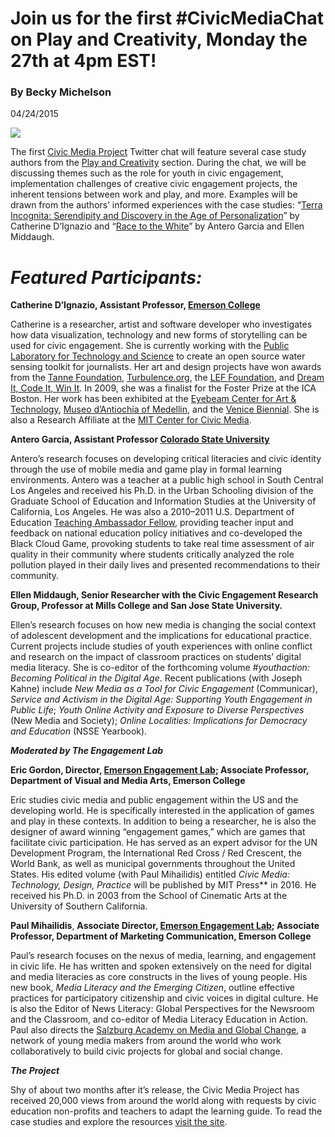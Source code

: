 # Join us for the first #CivicMediaChat on Play and Creativity, Monday the 27th at 4pm EST!

### By Becky Michelson

04/24/2015

![](https://res.cloudinary.com/engagement-lab-home/image/upload/v1/homepage-2.0/news/medium/0_dKHyd7xz9b7FDRHH.png)

The first [Civic Media Project](http://civicmediaproject.org/works/civic-media-project/index) Twitter chat will feature several case study authors from the [Play and Creativity](http://civicmediaproject.org/works/civic-media-project/playandcreativity) section. During the chat, we will be discussing themes such as the role for youth in civic engagement, implementation challenges of creative civic engagement projects, the inherent tensions between work and play, and more. Examples will be drawn from the authors’ informed experiences with the case studies: “[Terra Incognita: Serendipity and Discovery in the Age of Personalization](http://civicmediaproject.org/works/civic-media-project/terra-incognita-serendipity-and-discovery-in-the-age-of-personalization)” by Catherine D’Ignazio and “[Race to the White](http://civicmediaproject.org/works/civic-media-project/racetothewhitehouse)” by Antero Garcia and Ellen Middaugh.

# **_Featured Participants:_**

**Catherine D’Ignazio, Assistant Professor, [Emerson College](http://www.emerson.edu/)**

Catherine is a researcher, artist and software developer who investigates how data visualization, technology and new forms of storytelling can be used for civic engagement. She is currently working with the [Public Laboratory for Technology and Science](http://publiclab.org/) to create an open source water sensing toolkit for journalists. Her art and design projects have won awards from the [Tanne Foundation](http://www.tannefoundation.org/), [Turbulence.org](http://turbulence.org/), the [LEF Foundation](http://www.lef-foundation.org/), and [Dream It, Code It, Win It](https://dreamitcodeitwinit.wordpress.com/). In 2009, she was a finalist for the Foster Prize at the ICA Boston. Her work has been exhibited at the [Eyebeam Center for Art & Technology](https://eyebeam.org/), [Museo d’Antiochia of Medellin](https://www.museodeantioquia.co/), and the [Venice Biennial](http://www.labiennale.org/en/Home.html). She is also a Research Affiliate at the [MIT Center for Civic Media](https://civic.mit.edu/).

**Antero Garcia, Assistant Professor [Colorado State University](http://www.colostate.edu/)**

Antero’s research focuses on developing critical literacies and civic identity through the use of mobile media and game play in formal learning environments. Antero was a teacher at a public high school in South Central Los Angeles and received his Ph.D. in the Urban Schooling division of the Graduate School of Education and Information Studies at the University of California, Los Angeles. He was also a 2010–2011 U.S. Department of Education [Teaching Ambassador Fellow](http://www2.ed.gov/programs/teacherfellowship/index.html), providing teacher input and feedback on national education policy initiatives and co-developed the Black Cloud Game, provoking students to take real time assessment of air quality in their community where students critically analyzed the role pollution played in their daily lives and presented recommendations to their community.

**Ellen Middaugh, Senior Researcher with the Civic Engagement Research Group, Professor at Mills College and San Jose State University.**

Ellen’s research focuses on how new media is changing the social context of adolescent development and the implications for educational practice. Current projects include studies of youth experiences with online conflict and research on the impact of classroom practices on students’ digital media literacy. She is co-editor of the forthcoming volume _#youthaction: Becoming Political in the Digital Age_. Recent publications (with Joseph Kahne) include _New Media as a Tool for Civic Engagement_ (Communicar), _Service and Activism in the Digital Age: Supporting Youth Engagement in Public Life_; _Youth Online Activity and Exposure to Diverse Perspectives_ (New Media and Society); _Online Localities: Implications for Democracy and Education_ (NSSE Yearbook).

**_Moderated by The Engagement Lab_**

**Eric Gordon, Director, [Emerson Engagement Lab](http://elab.emerson.edu/); Associate Professor, Department of Visual and Media Arts, Emerson College**

Eric studies civic media and public engagement within the US and the developing world. He is specifically interested in the application of games and play in these contexts. In addition to being a researcher, he is also the designer of award winning “engagement games,” which are games that facilitate civic participation. He has served as an expert advisor for the UN Development Program, the International Red Cross / Red Crescent, the World Bank, as well as municipal governments throughout the United States. His edited volume (with Paul Mihailidis) entitled _Civic Media: Technology, Design, Practice_ will be published by MIT Press\*\* in 2016. He received his Ph.D. in 2003 from the School of Cinematic Arts at the University of Southern California.

**Paul Mihailidis**, **Associate Director, [Emerson Engagement Lab](http://elab.emerson.edu/); Associate Professor, Department of Marketing Communication, Emerson College**

Paul’s research focuses on the nexus of media, learning, and engagement in civic life. He has written and spoken extensively on the need for digital and media literacies as core constructs in the lives of young people. His new book, _Media Literacy and the Emerging Citizen_, outline effective practices for participatory citizenship and civic voices in digital culture. He is also the Editor of News Literacy: Global Perspectives for the Newsroom and the Classroom, and co-editor of Media Literacy Education in Action. Paul also directs the [Salzburg Academy on Media and Global Change](http://salzburg.umd.edu/), a network of young media makers from around the world who work collaboratively to build civic projects for global and social change.

**_The Project_**

Shy of about two months after it’s release, the Civic Media Project has received 20,000 views from around the world along with requests by civic education non-profits and teachers to adapt the learning guide. To read the case studies and explore the resources [visit the site](http://civicmediaproject.org/works/civic-media-project/index).

